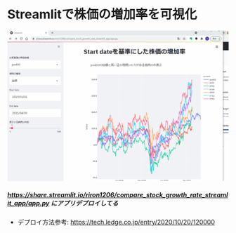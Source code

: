 # Streamlitで株価の増加率を可視化

<img src="image/app_run.gif" alt="gif" style="zoom:50%;" />


##### https://share.streamlit.io/riron1206/compare_stock_growth_rate_streamlit_app/app.py にアプリデプロイしてる

- デプロイ方法参考: https://tech.ledge.co.jp/entry/2020/10/20/120000


